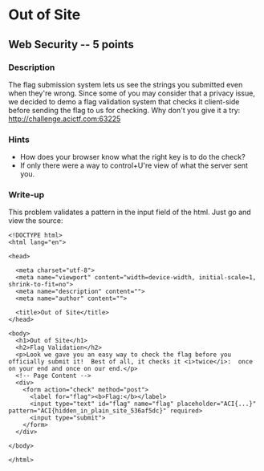 # Out of Site

## Web Security -- 5 points

### Description

The flag submission system lets us see the strings you submitted even when they're wrong. Since some of you may consider that a privacy issue, we decided to demo a flag validation system that checks it client-side before sending the flag to us for checking. Why don't you give it a try: http://challenge.acictf.com:63225

### Hints

* How does your browser know what the right key is to do the check?
* If only there were a way to control+U're view of what the server sent you.


### Write-up

This problem validates a pattern in the input field of the html. Just go and view the source:

```
<!DOCTYPE html>
<html lang="en">

<head>

  <meta charset="utf-8">
  <meta name="viewport" content="width=device-width, initial-scale=1, shrink-to-fit=no">
  <meta name="description" content="">
  <meta name="author" content="">

  <title>Out of Site</title>
</head>

<body>
  <h1>Out of Site</h1>
  <h2>Flag Validation</h2>
  <p>Look we gave you an easy way to check the flag before you officially submit it!  Best of all, it checks it <i>twice</i>:  once on your end and once on our end.</p>
  <!-- Page Content -->
  <div>
    <form action="check" method="post">
      <label for="flag"><b>Flag:</b></label>
      <input type="text" id="flag" name="flag" placeholder="ACI{...}" pattern="ACI{hidden_in_plain_site_536af5dc}" required>
      <input type="submit">
    </form>
  </div>

</body>

</html>
```
